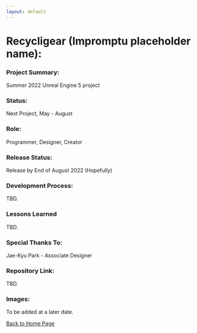 ```yaml
---
layout: default
---
```


# Recycligear (Impromptu placeholder name):

### Project Summary:
<p>
Summer 2022 Unreal Engine 5 project
</p>

### Status: 
Next Project, May - August

### Role:
Programmer, Designer, Creator

### Release Status:
Release by End of August 2022 (Hopefully)

### Development Process:
<p>
TBD.
</p>

### Lessons Learned
<p>
TBD.
</p>

### Special Thanks To:
Jae-Kyu Park - Associate Designer 


### Repository Link:
TBD.

### Images:

To be added at a later date.
<br>

[Back to Home Page](./)